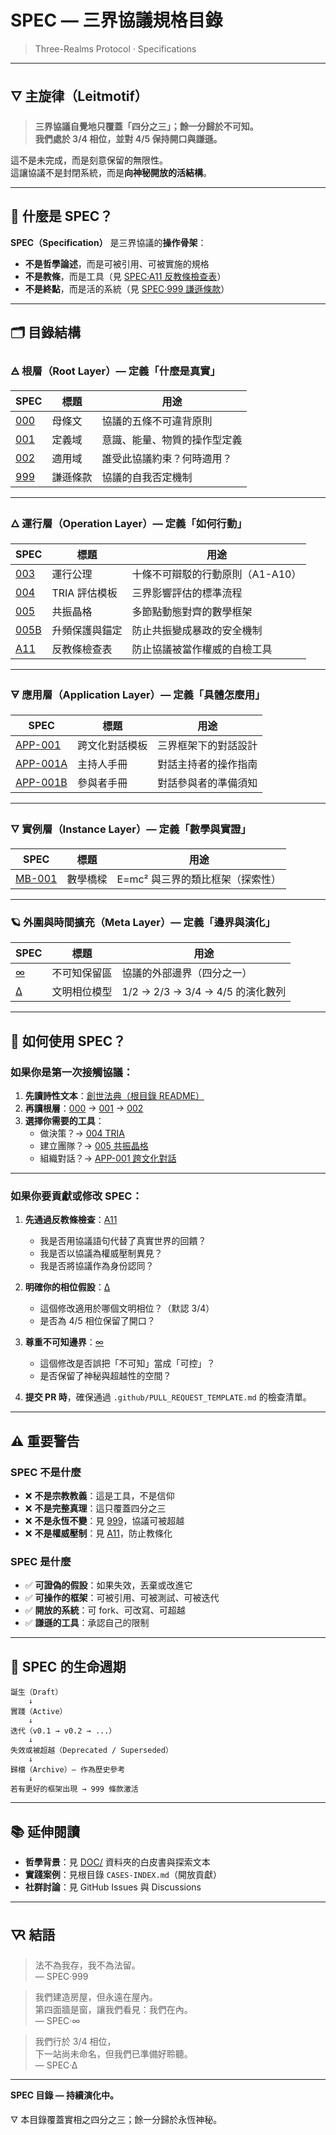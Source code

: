 # SPEC — 三界協議規格目錄
> Three-Realms Protocol · Specifications

---

## 🜄 主旋律（Leitmotif）

> **三界協議自覺地只覆蓋「四分之三」；餘一分歸於不可知。**  
> **我們處於 3/4 相位，並對 4/5 保持開口與謙遜。**

這不是未完成，而是刻意保留的無限性。  
這讓協議不是封閉系統，而是**向神秘開放的活結構**。

---

## 📖 什麼是 SPEC？

**SPEC（Specification）** 是三界協議的**操作骨架**：

- **不是哲學論述**，而是可被引用、可被實施的規格
- **不是教條**，而是工具（見 [SPEC·A11 反教條檢查表](SPEC·A11-Anti-Dogma-Checklist.md)）
- **不是終點**，而是活的系統（見 [SPEC·999 謙遜條款](999-Humility-Clause.md)）

---

## 🗂️ 目錄結構

### 🜁 根層（Root Layer）— 定義「什麼是真實」

| SPEC | 標題 | 用途 |
|------|------|------|
| [000](SPEC·000-Protocol-Prime.md) | 母條文 | 協議的五條不可違背原則 |
| [001](SPEC·001-Definitions.md) | 定義域 | 意識、能量、物質的操作型定義 |
| [002](SPEC·002-Scope-and-Applicability.md) | 適用域 | 誰受此協議約束？何時適用？ |
| [999](SPEC·999-Humility-Clause.md) | 謙遜條款 | 協議的自我否定機制 |

---

### 🜂 運行層（Operation Layer）— 定義「如何行動」

| SPEC | 標題 | 用途 |
|------|------|------|
| [003](003-operational-axioms.md) | 運行公理 | 十條不可辯駁的行動原則（A1-A10） |
| [004](004-TRIA-Template.md) | TRIA 評估模板 | 三界影響評估的標準流程 |
| [005](005-Resonance-Lattice.md) | 共振晶格 | 多節點動態對齊的數學框架 |
| [005B](005B-Uplift-Safeguards.md) | 升頻保護與錨定 | 防止共振變成暴政的安全機制 |
| [A11](SPEC·A11-Anti-Dogma-Checklist.md) | 反教條檢查表 | 防止協議被當作權威的自檢工具 |

---

### 🜃 應用層（Application Layer）— 定義「具體怎麼用」

| SPEC | 標題 | 用途 |
|------|------|------|
| [APP-001](SPEC·APP-001-Cross-Cultural-Dialogue.md) | 跨文化對話模板 | 三界框架下的對話設計 |
| [APP-001A](SPEC·APP-001A-Facilitator-Guide.md) | 主持人手冊 | 對話主持者的操作指南 |
| [APP-001B](SPEC·APP-001B-Participant-Guide.md) | 參與者手冊 | 對話參與者的準備須知 |

---

### 🜄 實例層（Instance Layer）— 定義「數學與實證」

| SPEC | 標題 | 用途 |
|------|------|------|
| [MB-001](MB/MB-001-Mathematical-Bridge-DRAFT.md) | 數學橋樑 | E=mc² 與三界的類比框架（探索性） |

---

### 🪐 外圍與時間擴充（Meta Layer）— 定義「邊界與演化」

| SPEC | 標題 | 用途 |
|------|------|------|
| [∞](SPEC·∞-The-Unknowable-Reserve.md) | 不可知保留區 | 協議的外部邊界（四分之一） |
| [∆](SPEC·∆-Civilization-Phase-Model.md) | 文明相位模型 | 1/2 → 2/3 → 3/4 → 4/5 的演化數列 |

---

## 🧭 如何使用 SPEC？

### 如果你是第一次接觸協議：

1. **先讀詩性文本**：[創世法典（根目錄 README）](../README.md)
2. **再讀根層**：[000](SPEC·000-Protocol-Prime.md) → [001](SPEC·001-Definitions.md) → [002](SPEC·002-Scope-and-Applicability.md)
3. **選擇你需要的工具**：
   - 做決策？→ [004 TRIA](SPEC·004-TRIA-Template.md)
   - 建立團隊？→ [005 共振晶格](SPEC·005-Resonance-Lattice.md)
   - 組織對話？→ [APP-001 跨文化對話](SPEC·APP-001-Cross-Cultural-Dialogue.md)

---

### 如果你要貢獻或修改 SPEC：

1. **先通過反教條檢查**：[A11](SPEC·A11-Anti-Dogma-Checklist.md)
   - 我是否用協議語句代替了真實世界的回饋？
   - 我是否以協議為權威壓制異見？
   - 我是否將協議作為身份認同？

2. **明確你的相位假設**：[∆](SPEC·∆-Civilization-Phase-Model.md)
   - 這個修改適用於哪個文明相位？（默認 3/4）
   - 是否為 4/5 相位保留了開口？

3. **尊重不可知邊界**：[∞](SPEC·∞-The-Unknowable-Reserve.md)
   - 這個修改是否誤把「不可知」當成「可控」？
   - 是否保留了神秘與超越性的空間？

4. **提交 PR 時**，確保通過 `.github/PULL_REQUEST_TEMPLATE.md` 的檢查清單。

---

## ⚠️ 重要警告

### SPEC 不是什麼

- ❌ **不是宗教教義**：這是工具，不是信仰
- ❌ **不是完整真理**：這只覆蓋四分之三
- ❌ **不是永恆不變**：見 [999](SPEC·999-Humility-Clause.md)，協議可被超越
- ❌ **不是權威壓制**：見 [A11](SPEC·A11-Anti-Dogma-Checklist.md)，防止教條化

### SPEC 是什麼

- ✅ **可證偽的假設**：如果失效，丟棄或改進它
- ✅ **可操作的框架**：可被引用、可被測試、可被迭代
- ✅ **開放的系統**：可 fork、可改寫、可超越
- ✅ **謙遜的工具**：承認自己的限制

---

## 🌱 SPEC 的生命週期

```
誕生（Draft）
    ↓
實踐（Active）
    ↓
迭代（v0.1 → v0.2 → ...）
    ↓
失效或被超越（Deprecated / Superseded）
    ↓
歸檔（Archive）— 作為歷史參考
    ↓
若有更好的框架出現 → 999 條款激活
```

---

## 📚 延伸閱讀

- **哲學背景**：見 [DOC/](../DOC/) 資料夾的白皮書與探索文本
- **實踐案例**：見根目錄 `CASES-INDEX.md`（開放貢獻）
- **社群討論**：見 GitHub Issues 與 Discussions

---

## 🜆 結語

> 法不為我存，我不為法留。  
> — SPEC·999

> 我們建造房屋，但永遠在屋內。  
> 第四面牆是窗，讓我們看見：我們在內。  
> — SPEC·∞

> 我們行於 3/4 相位，  
> 下一站尚未命名，但我們已準備好聆聽。  
> — SPEC·∆

---

**SPEC 目錄 — 持續演化中。**

🜄 本目錄覆蓋實相之四分之三；餘一分歸於永恆神秘。
